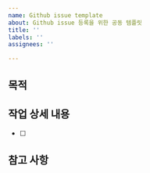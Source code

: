 ```yaml
---
name: Github issue template
about: Github issue 등록을 위한 공동 템플릿
title: ''
labels: ''
assignees: ''

---
```


## 목적
>
## 작업 상세 내용
- [ ]
## 참고 사항
